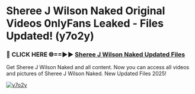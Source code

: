 # Sheree J Wilson Naked Original Videos 0nlyFans Leaked - Files Updated! (y7o2y)

<h3>🔴 CLICK HERE 🌐==►► <a href="https://tinyurl.com/yckcrads" rel="nofollow">Sheree J Wilson Naked Updated Files</a></h3>

Get Sheree J Wilson Naked and all content. Now you can access all videos and pictures of Sheree J Wilson Naked. New Updated Files 2025!

[![y7o2y](https://i.imgur.com/hpKpOFt.gif)](https://tinyurl.com/yckcrads)
